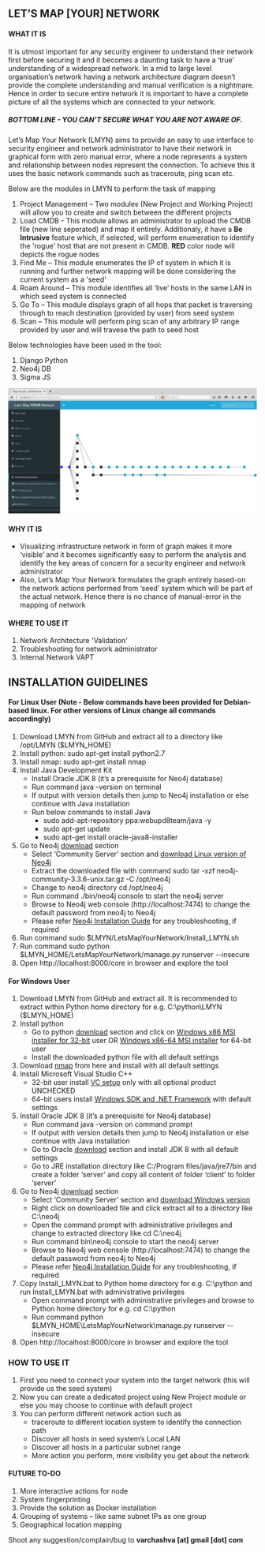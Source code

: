 ## LET’S MAP [YOUR] NETWORK ##

#### WHAT IT IS #### 

It is utmost important for any security engineer to understand their network first before securing it and it becomes a daunting task to have a ‘true’ understanding of a widespread network. In a mid to large level organisation’s network having a network architecture diagram doesn’t provide the complete understanding and manual verification is a nightmare. Hence in order to secure entire network it is important to have a complete picture of all the systems which are connected to your network.

##### BOTTOM LINE - YOU CAN'T SECURE WHAT YOU ARE NOT AWARE OF. #####

Let’s Map Your Network (LMYN) aims to provide an easy to use interface to security engineer and network administrator to have their network in graphical form with zero manual error, where a node represents a system and relationship between nodes represent the connection. To achieve this it uses the basic network commands such as traceroute, ping scan etc.

Below are the modules in LMYN to perform the task of mapping

1. Project Management – Two modules (New Project and Working Project) will allow you to create and switch between the different projects
2. Load CMDB - This module allows an administrator to upload the CMDB file (new line seperated) and map it entirely. Additionaly, it have a **Be Intrusive** feature which, if selected, will perform enumeration to identify the 'rogue' host that are not present in CMDB. **RED** color node will depicts the rogue nodes
3. Find Me – This module enumerates the IP of system in which it is running and further network mapping will be done considering the current system as a 'seed'
4. Roam Around – This module identifies all ‘live’ hosts in the same LAN in which seed system is connected
5. Go To – This module displays graph of all hops that packet is traversing through to reach destination (provided by user) from seed system
6. Scan – This module will perform ping scan of any arbitrary IP range provided by user and will travese the path to seed host

Below technologies have been used in the tool:
1. Django Python
2. Neo4j DB
3. Sigma JS

![LMYN IN ACTION](lmyn.png)

#### WHY IT IS #### 
 - Visualizing infrastructure network in form of graph makes it more ‘visible’ and it becomes significantly easy to perform the analysis and identify the key areas of concern for a security engineer and network administrator
 - Also, Let’s Map Your Network formulates the graph entirely based-on the network actions performed from ‘seed’ system which will be part of the actual network. Hence there is no chance of manual-error in the mapping of network
 
#### WHERE TO USE IT #### 
1. Network Architecture 'Validation'
2. Troubleshooting for network administrator
3. Internal Network VAPT     

## INSTALLATION GUIDELINES ##

#### For Linux User (Note - Below commands have been provided for Debian-based linux. For other versions of Linux change all commands accordingly) #### 

1. Download LMYN from GitHub and extract all to a directory like /opt/LMYN ($LMYN_HOME)
2. Install python: sudo apt-get install python2.7
3. Install nmap: sudo apt-get install nmap 
4. Install Java Development Kit
   - Install Oracle JDK 8 (it’s a prerequisite for Neo4j database)
   - Run command java -version on terminal
   - If output with version details then jump to Neo4j installation or else continue with Java installation 
   - Run below commands to install Java
     - sudo add-apt-repository ppa:webupd8team/java -y
     - sudo apt-get update 
     - sudo apt-get install oracle-java8-installer
5. Go to Neo4j [download](https://neo4j.com/download-center/#releases) section
   - Select ‘Community Server’ section and [download Linux version of Neo4j](https://go.neo4j.com/download-thanks.html?edition=community&release=3.3.6&flavour=unix&_ga=2.217214878.946316120.1534600164-1297405808.1534400604)
   - Extract the downloaded file with command sudo tar -xzf neo4j-community-3.3.6-unix.tar.gz -C /opt/neo4j
   - Change to neo4j directory cd /opt/neo4j
   - Run command ./bin/neo4j console to start the neo4j server
   - Browse to Neo4j web console (http://localhost:7474) to change the default password from neo4j to Neo4j
   - Please refer [Neo4j Installation Guide](https://neo4j.com/docs/operations-manual/current/installation) for any troubleshooting, if required 
6. Run command sudo $LMYN/LetsMapYourNetwork/Install_LMYN.sh
7. Run command sudo python $LMYN_HOME/LetsMapYourNetwork/manage.py runserver --insecure
8. Open http://localhost:8000/core in browser and explore the tool

#### For Windows User #### 

1. Download LMYN from GitHub and extract all. It is recommended to extract within Python home directory for e.g. C:\python\LMYN ($LMYN_HOME)
2. Install python 
   - Go to python [download](https://www.python.org/downloads/release/python-2715) section and click on [Windows x86 MSI installer for 32-bit](https://www.python.org/ftp/python/2.7.15/python-2.7.15.msi) user OR [Windows x86-64 MSI installer](https://www.python.org/ftp/python/2.7.15/python-2.7.15.amd64.msi) for 64-bit user 
   - Install the downloaded python file with all default settings
3. Download [nmap](https://nmap.org/dist/nmap-7.70-setup.exe) from here and install with all default settings
4. Install Microsoft Visual Studio C++
   - 32-bit user install [VC setup](http://download.microsoft.com/download/A/5/4/A54BADB6-9C3F-478D-8657-93B3FC9FE62D/vcsetup.exe) only with all optional product UNCHECKED
   - 64-bit users install [Windows SDK and .NET Framework](https://www.microsoft.com/en-us/Download/confirmation.aspx?id=8442) with default settings  
5. Install Oracle JDK 8 (it’s a prerequisite for Neo4j database)
   - Run command java -version on command prompt
   - If output with version details then jump to Neo4j installation or else continue with Java installation 
   - Go to Oracle [download](http://www.oracle.com/technetwork/java/javase/downloads/jdk8-downloads-2133151.html) section and install JDK 8 with all default settings
   - Go to JRE installation directory like C:/Program files/java/jre7/bin and create a folder ‘server’ and copy all content of folder ‘client’ to folder ‘server’
6. Go to Neo4j [download](https://neo4j.com/download-center/#releases) section
   - Select ‘Community Server’ section and [download Windows version](https://go.neo4j.com/download-thanks.html?edition=community&release=3.4.6&flavour=winzip&_ga=2.141706682.946316120.1534600164-1297405808.1534400604)
   - Right click on downloaded file and click extract all to a directory like C:\neo4j
   - Open the command prompt with administrative privileges and change to extracted directory like cd C:\neo4j 
   - Run command bin\neo4j console to start the neo4j server
   - Browse to Neo4j web console (http://localhost:7474) to change the default password from neo4j to Neo4j
   - Please refer [Neo4j Installation Guide](https://neo4j.com/docs/operations-manual/current/installation/) for any troubleshooting, if required 
7. Copy Install_LMYN.bat to Python home directory for e.g. C:\python and run Install_LMYN.bat with administrative privileges 
   - Open command prompt with administrative privileges and browse to Python home directory for e.g. cd C:\python
   - Run command python $LMYN_HOME\LetsMapYourNetwork\manage.py runserver --insecure
8. Open http://localhost:8000/core in browser and explore the tool

### HOW TO USE IT ###
1. First you need to connect your system into the target network (this will provide us the seed system)
2. Now you can create a dedicated project using New Project module or else you may choose to continue with default project
3. You can perform different network action such as
   - traceroute to different location system to identify the connection path
   - Discover all hosts in seed system’s Local LAN
   - Discover all hosts in a particular subnet range 
   - More action you perform, more visibility you get about the network 

#### FUTURE TO-DO #### 
1. More interactive actions for node 
2. System fingerprinting
3. Provide the solution as Docker installation
4. Grouping of systems – like same subnet IPs as one group
5. Geographical location mapping

Shoot any suggestion/complain/bug to **varchashva [at] gmail [dot] com**
